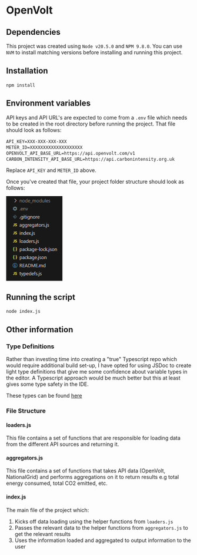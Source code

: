 # OpenVolt

## Dependencies

This project was created using `Node v20.5.0` and `NPM 9.8.0`. You can use `NVM` to install matching versions before installing and running this project.

## Installation

```
npm install
```

## Environment variables

API keys and API URL's are expected to come from a `.env` file which needs to be created in the root directory before running the project. That file should look as follows:

```
API_KEY=XXX-XXX-XXX-XXX
METER_ID=XXXXXXXXXXXXXXXXXXXX
OPENVOLT_API_BASE_URL=https://api.openvolt.com/v1
CARBON_INTENSITY_API_BASE_URL=https://api.carbonintensity.org.uk
```

Replace `API_KEY` and `METER_ID` above.

Once you've created that file, your project folder structure should look as follows:

![folder structure image](./readme-images/filestructure.png)

## Running the script

```
node index.js
```

## Other information

### Type Definitions

Rather than investing time into creating a "true" Typescript repo which would require additional build set-up, I have opted for using JSDoc to create light type definitions that give me some confidence about variable types in the editor. A Typescript approach would be much better but this at least gives some type safety in the IDE.

These types can be found [here](./typedefs.js)

### File Structure

#### loaders.js

This file contains a set of functions that are responsible for loading data from the different API sources and returning it.

#### aggregators.js

This file contains a set of functions that takes API data (OpenVolt, NationalGrid) and performs aggregations on it to return results e.g total energy consumed, total CO2 emitted, etc.

#### index.js

The main file of the project which:

1. Kicks off data loading using the helper functions from `loaders.js`
2. Passes the relevant data to the helper functions from `aggregators.js` to get the relevant results
3. Uses the information loaded and aggregated to output information to the user
